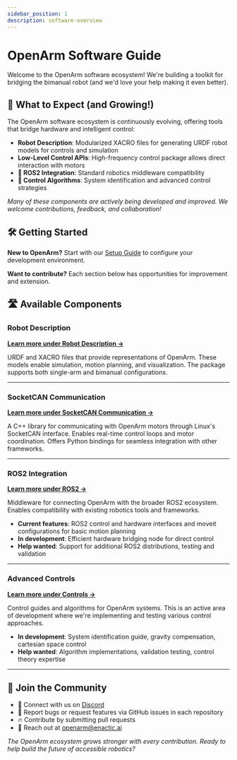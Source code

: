 ```yaml
---
sidebar_position: 1
description: software-overview
---
```


# OpenArm Software Guide

Welcome to the OpenArm software ecosystem! We're building a toolkit for bridging the bimanual robot (and we'd love your help making it even better).

## 🚀 What to Expect (and Growing!)

The OpenArm software ecosystem is continuously evolving, offering tools that bridge hardware and intelligent control:

- **Robot Description**: Modularized XACRO files for generating URDF robot models for controls and simulation
- **Low-Level Control APIs**: High-frequency control package allows direct interaction with motors
- **🚧 ROS2 Integration**: Standard robotics middleware compatibility
- **🚧 Control Algorithms**: System identification and advanced control strategies

*Many of these components are actively being developed and improved. We welcome contributions, feedback, and collaboration!*

## 🛠️ Getting Started

**New to OpenArm?** Start with our [Setup Guide](/software/setup) to configure your development environment.

**Want to contribute?** Each section below has opportunities for improvement and extension.

## 🛣️ Available Components

### Robot Description

**[Learn more under Robot Description →](/software/openarm_description)**

URDF and XACRO files that provide representations of OpenArm. These models enable simulation, motion planning, and visualization. The package supports both single-arm and bimanual configurations.

---

### SocketCAN Communication

**[Learn more under SocketCAN Communication →](/software/openarm_can)**

A C++ library for communicating with OpenArm motors through Linux's SocketCAN interface. Enables real-time control loops and motor coordination. Offers Python bindings for seamless integration with other frameworks.

---


### ROS2 Integration

**[Learn more under ROS2 →](/software/ros2)**

Middleware for connecting OpenArm with the broader ROS2 ecosystem. Enables compatibility with existing robotics tools and frameworks.

- **Current features**: ROS2 control and hardware interfaces and moveit configurations for basic motion planning
- **In development**: Efficient hardware bridging node for direct control
- **Help wanted**: Support for additional ROS2 distributions, testing and validation

---


### Advanced Controls

**[Learn more under Controls →](/software/controls)**

Control guides and algorithms for OpenArm systems. This is an active area of development where we're implementing and testing various control approaches.

- **In development**: System identification guide, gravity compensation, cartesian space control
- **Help wanted**: Algorithm implementations, validation testing, control theory expertise

---


## 🤝 Join the Community

- 💬 Connect with us on [Discord](https://discord.com/invite/FsZaZ4z3We)
- 🐞 Report bugs or request features via GitHub issues in each repository
- 🔥 Contribute by submitting pull requests
- 📧 Reach out at [openarm@enactic.ai](mailto:openarm@enactic.ai)

*The OpenArm ecosystem grows stronger with every contribution. Ready to help build the future of accessible robotics?*
